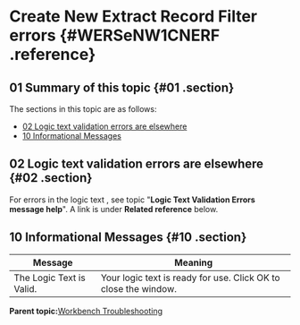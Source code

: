 # Create New Extract Record Filter errors {#WERSeNW1CNERF .reference}

## 01 Summary of this topic {#01 .section}

The sections in this topic are as follows:

-   [02 Logic text validation errors are elsewhere](WERSeNW1CNERF.md#02)
-   [10 Informational Messages](WERSeNW1CNERF.md#10)

## 02 Logic text validation errors are elsewhere {#02 .section}

For errors in the logic text , see topic "**Logic Text Validation Errors message help**". A link is under **Related reference** below.

## 10 Informational Messages {#10 .section}

|Message|Meaning|
|-------|-------|
|The Logic Text is Valid.|Your logic text is ready for use. Click OK to close the window.|

**Parent topic:**[Workbench Troubleshooting](../html/AAR950WETr.md)

